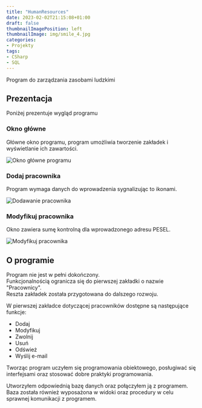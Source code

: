 ```yaml
---
title: "HumanResources"
date: 2023-02-02T21:15:08+01:00
draft: false
thumbnailImagePosition: left
thumbnailImage: img/smile_4.jpg
categories:
- Projekty
tags:
- CSharp
- SQL
---
```


Program do zarządzania zasobami ludzkimi

<!--more-->

## Prezentacja
Poniżej prezentuje wygląd programu  

### Okno główne

Główne okno programu, program umożliwia tworzenie zakładek i wyświetlanie ich zawartości.

![Okno główne programu](https://i.imgur.com/iXNjr3Y.png)


### Dodaj pracownika

Program wymaga danych do wprowadzenia sygnalizując to ikonami.  

![Dodawanie pracownika](https://i.imgur.com/hFXRRJm.png)  


### Modyfikuj pracownika

Okno zawiera sumę kontrolną dla wprowadzonego adresu PESEL.  

![Modyfikuj pracownika](https://i.imgur.com/dPyK4pG.png)  


## O programie
Program nie jest w pełni dokończony.  
Funkcjonalnością ogranicza się do pierwszej zakładki o nazwie "Pracownicy".  
Reszta zakładek została przygotowana do dalszego rozwoju.  
  
W pierwszej zakładce dotyczącej pracowników dostępne są następujące funkcje:
- Dodaj
- Modyfikuj
- Zwolnij
- Usuń
- Odśwież
- Wyślij e-mail
  
Tworząc program uczyłem się programowania obiektowego, posługiwać się interfejsami oraz stosować dobre praktyki programowania.  

Utworzyłem odpowiednią bazę danych oraz połączyłem ją z programem. Baza została również wyposażona w widoki oraz procedury w celu sprawnej komunikacji z programem.


